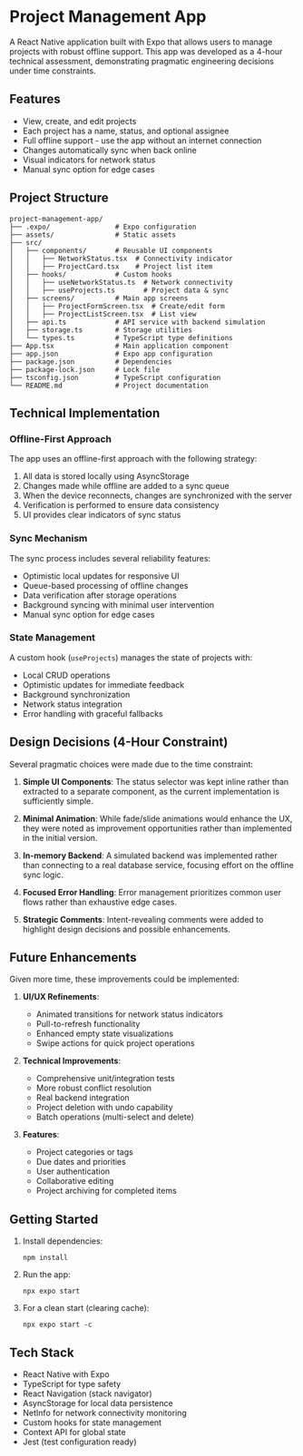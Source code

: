 # Project Management App

A React Native application built with Expo that allows users to manage projects with robust offline support. This app was developed as a 4-hour technical assessment, demonstrating pragmatic engineering decisions under time constraints.

## Features

- View, create, and edit projects
- Each project has a name, status, and optional assignee
- Full offline support - use the app without an internet connection
- Changes automatically sync when back online
- Visual indicators for network status
- Manual sync option for edge cases

## Project Structure

```
project-management-app/
├── .expo/                # Expo configuration
├── assets/               # Static assets
├── src/
│   ├── components/       # Reusable UI components
│   │   ├── NetworkStatus.tsx  # Connectivity indicator
│   │   ├── ProjectCard.tsx    # Project list item
│   ├── hooks/            # Custom hooks
│   │   ├── useNetworkStatus.ts  # Network connectivity
│   │   ├── useProjects.ts       # Project data & sync
│   ├── screens/          # Main app screens
│   │   ├── ProjectFormScreen.tsx  # Create/edit form
│   │   ├── ProjectListScreen.tsx  # List view
│   ├── api.ts            # API service with backend simulation
│   ├── storage.ts        # Storage utilities 
│   └── types.ts          # TypeScript type definitions
├── App.tsx               # Main application component
├── app.json              # Expo app configuration
├── package.json          # Dependencies
├── package-lock.json     # Lock file
├── tsconfig.json         # TypeScript configuration
└── README.md             # Project documentation
```

## Technical Implementation

### Offline-First Approach

The app uses an offline-first approach with the following strategy:
1. All data is stored locally using AsyncStorage
2. Changes made while offline are added to a sync queue
3. When the device reconnects, changes are synchronized with the server
4. Verification is performed to ensure data consistency
5. UI provides clear indicators of sync status

### Sync Mechanism

The sync process includes several reliability features:
- Optimistic local updates for responsive UI
- Queue-based processing of offline changes
- Data verification after storage operations
- Background syncing with minimal user intervention
- Manual sync option for edge cases

### State Management

A custom hook (`useProjects`) manages the state of projects with:
- Local CRUD operations
- Optimistic updates for immediate feedback
- Background synchronization
- Network status integration
- Error handling with graceful fallbacks

## Design Decisions (4-Hour Constraint)

Several pragmatic choices were made due to the time constraint:

1. **Simple UI Components**: The status selector was kept inline rather than extracted to a separate component, as the current implementation is sufficiently simple.

2. **Minimal Animation**: While fade/slide animations would enhance the UX, they were noted as improvement opportunities rather than implemented in the initial version.

3. **In-memory Backend**: A simulated backend was implemented rather than connecting to a real database service, focusing effort on the offline sync logic.

4. **Focused Error Handling**: Error management prioritizes common user flows rather than exhaustive edge cases.

5. **Strategic Comments**: Intent-revealing comments were added to highlight design decisions and possible enhancements.

## Future Enhancements

Given more time, these improvements could be implemented:

1. **UI/UX Refinements**:
   - Animated transitions for network status indicators
   - Pull-to-refresh functionality
   - Enhanced empty state visualizations
   - Swipe actions for quick project operations

2. **Technical Improvements**:
   - Comprehensive unit/integration tests
   - More robust conflict resolution
   - Real backend integration
   - Project deletion with undo capability
   - Batch operations (multi-select and delete)

3. **Features**:
   - Project categories or tags
   - Due dates and priorities
   - User authentication
   - Collaborative editing
   - Project archiving for completed items

## Getting Started

1. Install dependencies:
   ```
   npm install
   ```

2. Run the app:
   ```
   npx expo start
   ```
   
3. For a clean start (clearing cache):
   ```
   npx expo start -c
   ```

## Tech Stack

- React Native with Expo
- TypeScript for type safety
- React Navigation (stack navigator)
- AsyncStorage for local data persistence
- NetInfo for network connectivity monitoring
- Custom hooks for state management
- Context API for global state
- Jest (test configuration ready) 